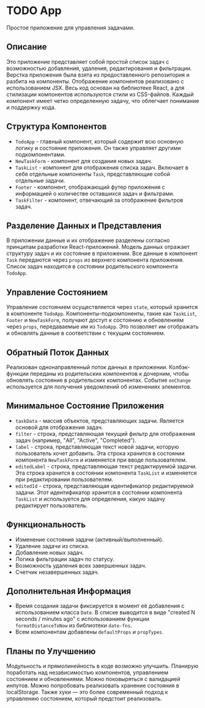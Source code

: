 # TODO App

Простое приложение для управления задачами.

## Описание

Это приложение представляет собой простой список задач с возможностью добавления, удаления, редактирования и фильтрации. Верстка приложения была взята из предоставленного репозитория и разбита на компоненты. Отображение компонентов реализовано с использованием JSX. Весь код основан на библиотеке React, а для стилизации компонентов используются стили из CSS-файлов. Каждый компонент имеет четко определенную задачу, что облегчает понимание и поддержку кода.

## Структура Компонентов

- `TodoApp` - главный компонент, который содержит всю основную логику и состояние приложения. Он также управляет другими подкомпонентами.
- `NewTaskForm` - компонент для создания новых задач.
- `TaskList` - компонент для отображения списка задач. Включает в себя отдельные компоненты `Task`, представляющие собой отдельные задачи.
- `Footer` - компонент, отображающий футер приложения с информацией о количестве оставшихся задач и фильтрами.
- `TaskFilter` - компонент, отвечающий за отображение фильтров задач.

## Разделение Данных и Представления

В приложении данные и их отображение разделены согласно принципам разработки React-приложений. Модель данных отражает структуру задач и их состояние в приложении. Все данные в компонент `Task` передаются через `props` из верхнего компонента приложения. Список задач находится в состоянии родительского компонента `TodoApp`.

## Управление Состоянием

Управление состоянием осуществляется через `state`, который хранится в компоненте `TodoApp`. Компоненты-подкомпоненты, такие как `TaskList`, `Footer` и `NewTaskForm`, получают доступ к состоянию и обновлениям через `props`, передаваемые им из `TodoApp`. Это позволяет им отображать и обновлять данные в соответствии с текущим состоянием.

## Обратный Поток Данных

Реализован однонаправленный поток данных в приложении. Колбэк-функции переданы из родительских компонентов к дочерним, чтобы обновлять состояние в родительских компонентах. Событие `onChange` используется для получения уведомлений об изменениях элементов.

## Минимальное Состояние Приложения

- `taskData` - массив объектов, представляющих задачи. Является основой для отображения задач.
- `filter` - строка, представляющая текущий фильтр для отображения задач (например, "All", "Active", "Completed").
- `label` - строка, представляющая текст новой задачи, которую пользователь хочет добавить. Эта строка хранится в состоянии компонента `NewTaskForm` и изменяется при вводе пользователем.
- `editedLabel` - строка, представляющая текст редактируемой задачи. Эта строка хранится в состоянии компонента `TaskList` и изменяется при редактировании пользователем.
- `editedId` - строка, представляющая идентификатор редактируемой задачи. Этот идентификатор хранится в состоянии компонента `TaskList` и используется для определения, какую задачу редактирует пользователь.

## Функциональность

- Изменение состояния задачи (активный/выполненный).
- Удаление задачи из списка.
- Добавление новых задач.
- Логика фильтрации задач по статусу.
- Возможность удаления всех завершенных задач.
- Счетчик незавершенных задач.

## Дополнительная Информация

- Время создания задачи фиксируется в момент её добавления с использованием класса `Date`. В списке выводится в виде "created N seconds / minutes ago" с использованием функции `formatDistanceToNow` из библиотеки `date-fns`.
- Всем компонентам добавлены `defaultProps` и `propTypes`.

## Планы по Улучшению

Модульность и прямолинейность в коде возможно улучшить. Планирую поработать над независимостью компонентов, управлением состоянием и обновлениями.
Можно поковыряться с валидацией инпутов.
Можно попробовать реализовать хранение состояния в localStorage.
Также хуки — это более современный подход к управлению состоянием, который предстоит реализовать.
